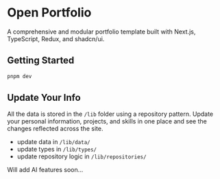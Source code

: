 # Open Portfolio

A comprehensive and modular portfolio template built with Next.js, TypeScript, Redux, and shadcn/ui. 

## Getting Started

```bash
pnpm dev
```

## Update Your Info

All the data is stored in the `/lib` folder using a repository pattern. Update your personal information, projects, and skills in one place and see the changes reflected across the site.

- update data in `/lib/data/`
- update types in `/lib/types/`
- update repository logic in `/lib/repositories/`



Will add AI features soon...